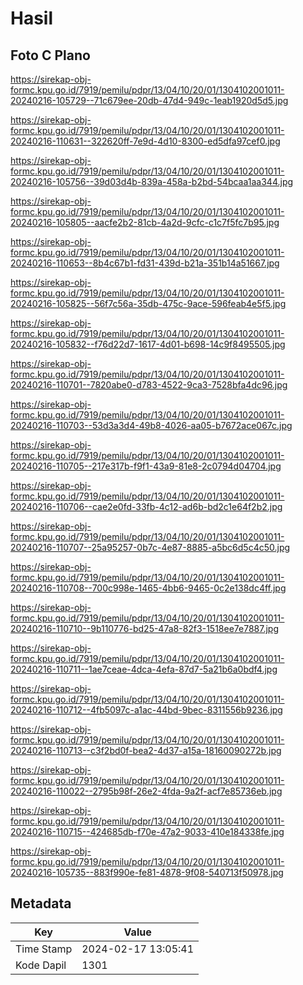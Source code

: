 # Hasil

## Foto C Plano

https://sirekap-obj-formc.kpu.go.id/7919/pemilu/pdpr/13/04/10/20/01/1304102001011-20240216-105729--71c679ee-20db-47d4-949c-1eab1920d5d5.jpg

https://sirekap-obj-formc.kpu.go.id/7919/pemilu/pdpr/13/04/10/20/01/1304102001011-20240216-110631--322620ff-7e9d-4d10-8300-ed5dfa97cef0.jpg

https://sirekap-obj-formc.kpu.go.id/7919/pemilu/pdpr/13/04/10/20/01/1304102001011-20240216-105756--39d03d4b-839a-458a-b2bd-54bcaa1aa344.jpg

https://sirekap-obj-formc.kpu.go.id/7919/pemilu/pdpr/13/04/10/20/01/1304102001011-20240216-105805--aacfe2b2-81cb-4a2d-9cfc-c1c7f5fc7b95.jpg

https://sirekap-obj-formc.kpu.go.id/7919/pemilu/pdpr/13/04/10/20/01/1304102001011-20240216-110653--8b4c67b1-fd31-439d-b21a-351b14a51667.jpg

https://sirekap-obj-formc.kpu.go.id/7919/pemilu/pdpr/13/04/10/20/01/1304102001011-20240216-105825--56f7c56a-35db-475c-9ace-596feab4e5f5.jpg

https://sirekap-obj-formc.kpu.go.id/7919/pemilu/pdpr/13/04/10/20/01/1304102001011-20240216-105832--f76d22d7-1617-4d01-b698-14c9f8495505.jpg

https://sirekap-obj-formc.kpu.go.id/7919/pemilu/pdpr/13/04/10/20/01/1304102001011-20240216-110701--7820abe0-d783-4522-9ca3-7528bfa4dc96.jpg

https://sirekap-obj-formc.kpu.go.id/7919/pemilu/pdpr/13/04/10/20/01/1304102001011-20240216-110703--53d3a3d4-49b8-4026-aa05-b7672ace067c.jpg

https://sirekap-obj-formc.kpu.go.id/7919/pemilu/pdpr/13/04/10/20/01/1304102001011-20240216-110705--217e317b-f9f1-43a9-81e8-2c0794d04704.jpg

https://sirekap-obj-formc.kpu.go.id/7919/pemilu/pdpr/13/04/10/20/01/1304102001011-20240216-110706--cae2e0fd-33fb-4c12-ad6b-bd2c1e64f2b2.jpg

https://sirekap-obj-formc.kpu.go.id/7919/pemilu/pdpr/13/04/10/20/01/1304102001011-20240216-110707--25a95257-0b7c-4e87-8885-a5bc6d5c4c50.jpg

https://sirekap-obj-formc.kpu.go.id/7919/pemilu/pdpr/13/04/10/20/01/1304102001011-20240216-110708--700c998e-1465-4bb6-9465-0c2e138dc4ff.jpg

https://sirekap-obj-formc.kpu.go.id/7919/pemilu/pdpr/13/04/10/20/01/1304102001011-20240216-110710--9b110776-bd25-47a8-82f3-1518ee7e7887.jpg

https://sirekap-obj-formc.kpu.go.id/7919/pemilu/pdpr/13/04/10/20/01/1304102001011-20240216-110711--1ae7ceae-4dca-4efa-87d7-5a21b6a0bdf4.jpg

https://sirekap-obj-formc.kpu.go.id/7919/pemilu/pdpr/13/04/10/20/01/1304102001011-20240216-110712--4fb5097c-a1ac-44bd-9bec-8311556b9236.jpg

https://sirekap-obj-formc.kpu.go.id/7919/pemilu/pdpr/13/04/10/20/01/1304102001011-20240216-110713--c3f2bd0f-bea2-4d37-a15a-18160090272b.jpg

https://sirekap-obj-formc.kpu.go.id/7919/pemilu/pdpr/13/04/10/20/01/1304102001011-20240216-110022--2795b98f-26e2-4fda-9a2f-acf7e85736eb.jpg

https://sirekap-obj-formc.kpu.go.id/7919/pemilu/pdpr/13/04/10/20/01/1304102001011-20240216-110715--424685db-f70e-47a2-9033-410e184338fe.jpg

https://sirekap-obj-formc.kpu.go.id/7919/pemilu/pdpr/13/04/10/20/01/1304102001011-20240216-105735--883f990e-fe81-4878-9f08-540713f50978.jpg


## Metadata

| Key        | Value               |
| ---------- | ------------------- |
| Time Stamp | 2024-02-17 13:05:41 |
| Kode Dapil | 1301                |



